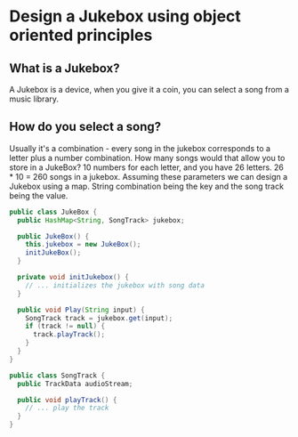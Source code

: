 # Design a Jukebox using object oriented principles

## What is a Jukebox? 
A Jukebox is a device, when you give it a coin, you can select a song from a music library. 

## How do you select a song?
Usually it's a combination - every song in the jukebox corresponds to a letter plus a number combination.
How many songs would that allow you to store in a JukeBox? 10 numbers for each letter, and you have 26 letters.
26 * 10 = 260 songs in a jukebox. Assuming these parameters we can design a Jukebox using a map.
String combination being the key and the song track being the value. 


```java 
public class JukeBox {
  public HashMap<String, SongTrack> jukebox;

  public JukeBox() {
    this.jukebox = new JukeBox();
    initJukeBox();
  }

  private void initJukebox() {
    // ... initializes the jukebox with song data
  }

  public void Play(String input) {
    SongTrack track = jukebox.get(input);
    if (track != null) {
      track.playTrack();
    }
  }
}

public class SongTrack {
  public TrackData audioStream; 

  public void playTrack() {
    // ... play the track
  }
}
```
